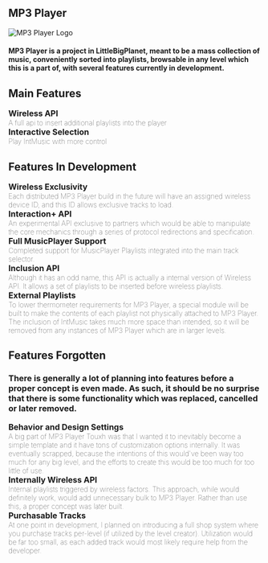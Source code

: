 ## MP3 Player
![MP3 Player Logo](https://projects.kee7702.tk/mp3-player/upload/mp3-player_0.png)
#### MP3 Player is a project in LittleBigPlanet, meant to be a mass collection of music, conveniently sorted into playlists, browsable in any level which this is a part of, with several features currently in development.
## Main Features

<div class="filedownload-container">
  <h3 style="font-size: 16px;margin-block: 0;">Wireless API</h3>
  <h4 style="font-size: 14px;margin-block: 0;font-weight: 100;">A full api to insert additional playlists into the player</h4>
</div>

<div class="filedownload-container">
  <h3 style="font-size: 16px;margin-block: 0;">Interactive Selection</h3>
  <h4 style="font-size: 14px;margin-block: 0;font-weight: 100;">Play IntMusic with more control</h4>
</div>

## Features In Development

<div class="filedownload-container">
  <h3 style="font-size: 16px;margin-block: 0;">Wireless Exclusivity</h3>
  <h4 style="font-size: 14px;margin-block: 0;font-weight: 100;">Each distributed MP3 Player build in the future will have an assigned wireless device ID, and this ID allows exclusive tracks to load.</h4>
</div>

<div class="filedownload-container">
  <h3 style="font-size: 16px;margin-block: 0;">Interaction+ API</h3>
  <h4 style="font-size: 14px;margin-block: 0;font-weight: 100;">An experimental API exclusive to partners which would be able to manipulate the core mechanics through a series of protocol redirections and specification.</h4>
</div>

<div class="filedownload-container">
  <h3 style="font-size: 16px;margin-block: 0;">Full MusicPlayer Support</h3>
  <h4 style="font-size: 14px;margin-block: 0;font-weight: 100;">Completed support for MusicPlayer Playlists integrated into the main track selector.</h4>
</div>

<div class="filedownload-container">
  <h3 style="font-size: 16px;margin-block: 0;">Inclusion API</h3>
  <h4 style="font-size: 14px;margin-block: 0;font-weight: 100;">Although it has an odd name, this API is actually a internal version of Wireless API. It allows a set of playlists to be inserted before wireless playlists.</h4>
</div>

<div class="filedownload-container">
  <h3 style="font-size: 16px;margin-block: 0;">External Playlists</h3>
  <h4 style="font-size: 14px;margin-block: 0;font-weight: 100;">To lower thermometer requirements for MP3 Player, a special module will be built to make the contents of each playlist not physically attached to MP3 Player. The inclusion of IntMusic takes much more space than intended, so it will be removed from any instances of MP3 Player which are in larger levels.</h4>
</div>

## Features Forgotten
### There is generally a lot of planning into features before a proper concept is even made. As such, it should be no surprise that there is some functionality which was replaced, cancelled or later removed.

<div class="filedownload-container">
  <h3 style="font-size: 16px;margin-block: 0;">Behavior and Design Settings</h3>
  <h4 style="font-size: 14px;margin-block: 0;font-weight: 100;">A big part of MP3 Player Touxh was that I wanted it to inevitably become a simple template and it have tons of customization options internally. It was eventually scrapped, because the intentions of this would've been way too much for any big level, and the efforts to create this would be too much for too little of use.</h4>
</div>

<div class="filedownload-container">
  <h3 style="font-size: 16px;margin-block: 0;">Internally Wireless API</h3>
  <h4 style="font-size: 14px;margin-block: 0;font-weight: 100;">Internal playlists triggered by wireless factors. This approach, while would definitely work, would add unnecessary bulk to MP3 Player. Rather than use this, a proper concept was later built.</h4>
</div>

<div class="filedownload-container">
  <h3 style="font-size: 16px;margin-block: 0;">Purchasable Tracks</h3>
  <h4 style="font-size: 14px;margin-block: 0;font-weight: 100;">At one point in development, I planned on introducing a full shop system where you purchase tracks per-level (if utilized by the level creator). Utilization would be far too small, as each added track would most likely require help from the developer.</h4>
</div>
